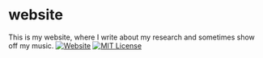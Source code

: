 # website
This is my website, where I write about my research and sometimes show off my music. 
[![Website](https://img.shields.io/badge/visit-website-blue.svg)](https://ssagynbayeva.github.io/)
[![MIT License](https://img.shields.io/badge/license-MIT-brightgreen.svg)](https://raw.githubusercontent.com/ssagynbayeva/ssagynbayeva.github.io/master/LICENSE)
